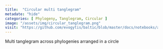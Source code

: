 ```yaml
---
title:  "Circular multi tanglegram"
metadate: "hide"
categories: [ Phylogeny, Tanglegram, Circular ]
image: "/assets/img/circular_tanglegram.png"
visit: "https://github.com/evogytis/baltic/blob/master/docs/notebooks/austechia.ipynb"
---
```

Multi tanglegram across phylogenies arranged in a circle
